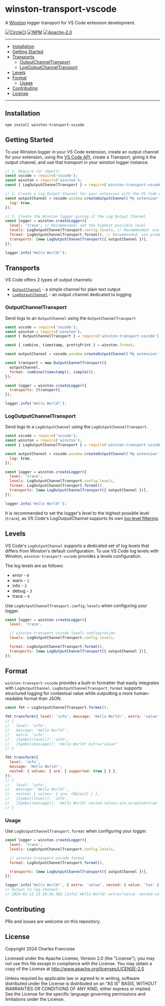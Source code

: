# winston-transport-vscode

A [Winston](https://github.com/winstonjs/winston) logger transport for VS Code extension development.

[![CircleCI](https://circleci.com/gh/loderunner/winston-transport-vscode.svg?style=shield)](https://app.circleci.com/pipelines/github/loderunner/winston-transport-vscode?branch=main)
[![NPM](https://img.shields.io/npm/v/winston-transport-vscode)](https://www.npmjs.com/package/winston-transport-vscode)
[![Apache-2.0](https://img.shields.io/npm/l/winston-transport-vscode)](https://choosealicense.com/licenses/apache-2.0/)

---

- [Installation](#installation)
- [Getting Started](#getting-started)
- [Transports](#transports)
  - [OutputChannelTransport](#outputchanneltransport)
  - [LogOutputChannelTransport](#logoutputchanneltransport)
- [Levels](#levels)
- [Format](#format)
  - [Usage](#usage)
- [Contributing](#contributing)
- [License](#license)

---

## Installation

```shell
npm install winston-transport-vscode
```

## Getting Started

To use Winston logger in your VS Code extension, create an output channel for
your extension, using the
[VS Code API](https://code.visualstudio.com/api/references/vscode-api#window.createOutputChannel),
create a Transport, giving it the output channel, and use that transport in your
winston logger instance.

```js
// 1. Require (or import)
const vscode = require('vscode');
const winston = require('winston');
const { LogOutputChannelTransport } = require('winston-transport-vscode');

// 2. Create a Log Output Channel for your extension with the VS Code API
const outputChannel = vscode.window.createOutputChannel('My extension', {
  log: true,
});

// 3. Create the Winston logger giving it the Log Output Channel
const logger = winston.createLogger({
  level: 'trace', // Recommended: set the highest possible level
  levels: LogOutputChannelTransport.config.levels, // Recommended: use predefined VS Code log levels
  format: LogOutputChannelTransport.format(), // Recommended: use predefined format
  transports: [new LogOutputChannelTransport({ outputChannel })],
});

logger.info('Hello World!');
```

## Transports

VS Code offers 2 types of output channels:

- [`OutputChannel`](https://code.visualstudio.com/api/references/vscode-api#OutputChannel) -
  a simple channel for plain text output
- [`LogOutputChannel`](https://code.visualstudio.com/api/references/vscode-api#LogOutputChannel) -
  an output channel dedicated to logging

### OutputChannelTransport

Send logs to an `OutputChannel` using the `OutputChannelTransport`

```js
const vscode = require('vscode');
const winston = require('winston');
const { OutputChannelTransport } = require('winston-transport-vscode');

const { combine, timestamp, prettyPrint } = winston.format;

const outputChannel = vscode.window.createOutputChannel('My extension');

const transport = new OutputChannelTransport({
  outputChannel,
  format: combine(timestamp(), simple()),
});

const logger = winston.createLogger({
  transports: [transport],
});

logger.info('Hello World!');
```

### LogOutputChannelTransport

Send logs to a `LogOutputChannel` using the `LogOutputChannelTransport`.

```js
const vscode = require('vscode');
const winston = require('winston');
const { LogOutputChannelTransport } = require('winston-transport-vscode');

const outputChannel = vscode.window.createOutputChannel('My extension', {
  log: true,
});

const logger = winston.createLogger({
  level: 'trace',
  levels: LogOutputChannelTransport.config.levels,
  format: LogOutputChannelTransport.format(),
  transports: [new LogOutputChannelTransport({ outputChannel })],
});

logger.info('Hello World!');
```

It is recommended to set the logger's level to the highest possible level
(`trace`), as VS Code's LogOutputChannel supports its own [log level filtering](https://code.visualstudio.com/updates/v1_73#_setting-log-level-per-output-channel).

## Levels

VS Code's `LogOutputChannel` supports a dedicated set of log levels that differs
from Winston's default configuration. To use VS Code log levels with Winston,
`winston-transport-vscode` provides a levels configuration.

The log levels are as follows:

- error - `0`
- warn - `1`
- info - `2`
- debug - `3`
- trace - `4`

Use `LogOutputChannelTransport.config.levels` when configuring your logger.

```js
const logger = winston.createLogger({
  level: 'trace',

  // winston-transport-vscode levels configuration
  levels: LogOutputChannelTransport.config.levels,

  format: LogOutputChannelTransport.format(),
  transports: [new LogOutputChannelTransport({ outputChannel })],
});
```

## Format

`winston-transport-vscode` provides a built-in formatter that easily integrates
with `LogOutputChannel`. `LogOutputChannelTransport.format` supports structured
logging for contextual value while outputting a more human-readable format than
JSON.

```js
const fmt = LogOutputChannelTransport.format();

fmt.transform({ level: 'info', message: 'Hello World!', extra: 'value' });
// {
//   level: 'info',
//   message: 'Hello World!',
//   extra: 'info',
//   [Symbol(level)]: 'info',
//   [Symbol(message)]: 'Hello World! extra="value"'
// }

fmt.transform({
  level: 'info',
  message: 'Hello World!',
  nested: { values: { are: { supported: true } } },
});
// {
//   level: 'info',
//   message: 'Hello World!',
//   nested: { values: { are: [Object] } },
//   [Symbol(level)]: 'info',
//   [Symbol(message)]: 'Hello World! nested.values.are.accepted=true'
// }
```

### Usage

Use `LogOutputChannelTransport.format` when configuring your logger.

```js
const logger = winston.createLogger({
  level: 'trace',
  levels: LogOutputChannelTransport.config.levels,

  // winston-transport-vscode format
  format: LogOutputChannelTransport.format(),

  transports: [new LogOutputChannelTransport({ outputChannel })],
});

logger.info('Hello World!', { extra: 'value', nested: { value: 'too' } });
// Output to log channel:
// 2024-02-12 21:18:36.382 [info] Hello World! extra="value" nested.value="too"
```

## Contributing

PRs and issues are welcome on this repository.

## License

Copyright 2024 Charles Francoise

Licensed under the Apache License, Version 2.0 (the "License");
you may not use this file except in compliance with the License.
You may obtain a copy of the License at http://www.apache.org/licenses/LICENSE-2.0

Unless required by applicable law or agreed to in writing, software
distributed under the License is distributed on an "AS IS" BASIS,
WITHOUT WARRANTIES OR CONDITIONS OF ANY KIND, either express or implied.
See the License for the specific language governing permissions and
limitations under the License.
